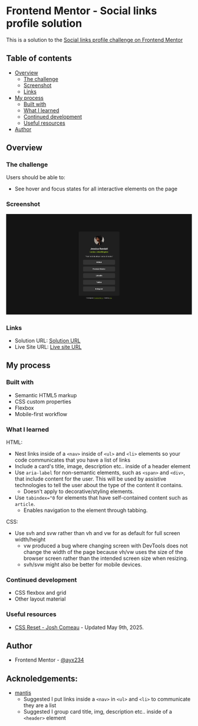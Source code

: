 <!-- @format -->

# Frontend Mentor - Social links profile solution

This is a solution to the [Social links profile challenge on Frontend Mentor](https://www.frontendmentor.io/challenges/social-links-profile-UG32l9m6dQ)

## Table of contents

-   [Overview](#overview)
    -   [The challenge](#the-challenge)
    -   [Screenshot](#screenshot)
    -   [Links](#links)
-   [My process](#my-process)
    -   [Built with](#built-with)
    -   [What I learned](#what-i-learned)
    -   [Continued development](#continued-development)
    -   [Useful resources](#useful-resources)
-   [Author](#author)

## Overview

### The challenge

Users should be able to:

-   See hover and focus states for all interactive elements on the page

### Screenshot

![](./screenshot.png)

### Links

-   Solution URL: [Solution URL](https://github.com/ayx234/FM_Social_Links_Profile)
-   Live Site URL: [Live site URL](https://ayx234.github.io/FM_Social_Links_Profile)

## My process

### Built with

-   Semantic HTML5 markup
-   CSS custom properties
-   Flexbox
-   Mobile-first workflow

### What I learned

HTML:

-   Nest links inside of a `<nav>` inside of `<ul>` and `<li>` elements so your code communicates that you have a list of links
-   Include a card's title, image, description etc.. inside of a header element
-   Use `aria-label` for non-semantic elements, such as `<span>` and `<div>`, that include content for the user. This will be used by assistive technologies to tell the user about the type of the content it contains.
    -   Doesn't apply to decorative/styling elements.
-   Use `tabindex="0` for elements that have self-contained content such as `article`.
    -   Enables navigation to the element through tabbing.

CSS:

-   Use svh and svw rather than vh and vw for as default for full screen width/height
    -   vw produced a bug where changing screen with DevTools does not change the width of the page because vh/vw uses the size of the browser screen rather than the intended screen size when resizing.
    -   svh/svw might also be better for mobile devices.

### Continued development

-   CSS flexbox and grid
-   Other layout material

### Useful resources

-   [CSS Reset - Josh Comeau](https://www.joshwcomeau.com/css/custom-css-reset/) - Updated May 9th, 2025.

## Author

-   Frontend Mentor - [@ayx234](https://www.frontendmentor.io/profile/ayx234)

## Acknoledgements:

-   [mantis](https://www.frontendmentor.io/profile/morauszkia)
    -   Suggested I put links inside a `<nav>` in `<ul>` and `<li>` to communicate they are a list
    -   Suggested I group card title, img, description etc.. inside of a `<header>` element
